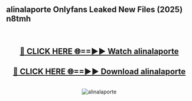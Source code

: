 <h2>alinalaporte Onlyfans Leaked New Files (2025) n8tmh</h2>
<br>
<div align="center">
<h2><a href="https://mediafiles.top/alinalaporte&ref=git" rel="nofollow">🔴 CLICK HERE 🌐==►► Watch alinalaporte</a></h2>
<h2><a href="https://mediafiles.top/alinalaporte&ref=git" rel="nofollow">🔴 CLICK HERE 🌐==►► Download alinalaporte</a></h2>
<br>
<a href="https://mediafiles.top/alinalaporte&ref=git" rel="nofollow" data-target="animated-image.originalLink"><img src="https://i.ibb.co.com/xMMVF88/686577567.gif" alt="alinalaporte" style="max-width: 100%; display: inline-block;" data-target="animated-image.originalImage"></a>
</div>
<br>
<br>